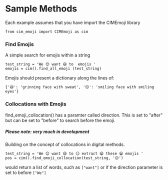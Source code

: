 # Sample Methods

Each example assumes that you have import the CIMEmoji library

```
from cim_emoji import CIMEmoji as cim
```

### Find Emojis

A simple search for emojis within a string
```
test_string = 'We 😊 want 😅 to  emojis '
emojis = cim().find_all_emoji (test_string)
```
Emojis should present a dictionary along the lines of:
```
{'😅': 'grinning face with sweat', '😊': 'smiling face with smiling eyes'}
```

### Collocations with Emojis

find_emoji_collocation() has a paramter called direction. This is set to "after" but can be set to "before" to search before the emoji. 

##### Please note: very much in development

Building on the concept of collocations in digital methods.

```
test_string = 'We 😊 want 😅 to 😏 extract 😁 these 😀 emojis '
pos = cim().find_emoji_collocation(test_string, '😊')
```
would return a list of words, such as ```["want"]``` or if the direction parameter is set to before ```["We"]```